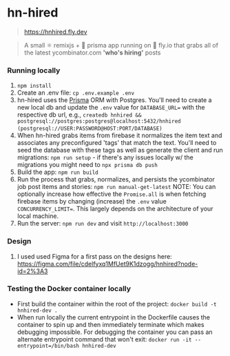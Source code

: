 # hn-hired

> https://hnhired.fly.dev

> A small ⚛️ remixjs + 🐘 prisma app running on 🎈 fly.io that grabs all of the latest ycombinator.com **'who's hiring'** posts


### Running locally

1. ```npm install```
2. Create an .env file: ```cp .env.example .env```
3. hn-hired uses the [Prisma](https://www.prisma.io/docs/concepts/database-connectors/postgresql) ORM with Postgres.  You'll need to create a new local db and update the `.env` value for `DATABASE_URL=` with the respective db url, e.g., `createdb hnhired && postgresql://postgres:postgres@localhost:5432/hnhired` `(postgresql://USER:PASSWORD@HOST:PORT/DATABASE)` 
4.  When hn-hired grabs items from firebase it normalizes the item text and associates any preconfigured 'tags' that match the text.  You'll need to seed the database with these tags as well as generate the client and run migrations: ```npm run setup``` - if there's any issues locally w/ the migrations you might need to `npx prisma db push`
5.  Build the app: ```npm run build```
6.  Run the process that grabs, normalizes, and persists the ycombinator job post items and stories: ```npm run manual-get-latest``` NOTE:  You can optionally increase how effective the `Promise.all` is when fetching firebase items by changing (increase) the `.env` value `CONCURRENCY_LIMIT=`. This largely depends on the architecture of your local machine.  
7.  Run the server: ```npm run dev``` and visit `http://localhost:3000`

### Design

1.  I used used Figma for a first pass on the designs here: https://figma.com/file/cdelfyxq1MfUet9K1dzogg/hnhired?node-id=2%3A3

### Testing the Docker container locally

- First build the container within the root of the project: `docker build -t hnhired-dev .`
- When run locally the current entrypoint in the Dockerfile causes the container to spin up and then immediately terminate which makes debugging impossible.  For debugging the container you can pass an alternate entrypoint command that won't exit: `docker run -it --entrypoint=/bin/bash hnhired-dev` 
